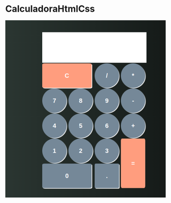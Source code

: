 # CalculadoraHtmlCss

 <img src="https://github.com/juniorwar360/CalculadoraHtmlCss/blob/main/calculadora.png?raw=true" alt="">
